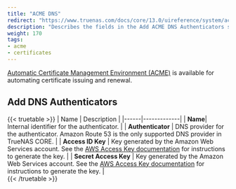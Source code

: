 ```yaml
---
title: "ACME DNS"
redirect: "https://www.truenas.com/docs/core/13.0/uireference/system/acmedns/"
description: "Describes the fields in the Add ACME DNS Authenticators screen on TrueNAS CORE." 
weight: 170
tags:
- acme
- certificates
---
```


[Automatic Certificate Management Environment (ACME)](https://ietf-wg-acme.github.io/acme/draft-ietf-acme-acme.html) is available for automating certificate issuing and renewal.

## Add DNS Authenticators

{{< truetable >}}
| Name | Description |
|------|-------------|
| **Name**| Internal identifier for the authenticator. |
| **Authenticator** | DNS provider for the authenticator. Amazon Route 53 is the only supported DNS provider in TrueNAS CORE. |
| **Access ID Key** | Key generated by the Amazon Web Services account. See the [AWS Access Key documentation](https://docs.aws.amazon.com/IAM/latest/UserGuide/id_credentials_access-keys.html) for instructions to generate the key. |
| **Secret Access Key** | Key generated by the Amazon Web Services account. See the [AWS Access Key documentation](https://docs.aws.amazon.com/IAM/latest/UserGuide/id_credentials_access-keys.html) for instructions to generate the key. |  
{{< /truetable >}}
